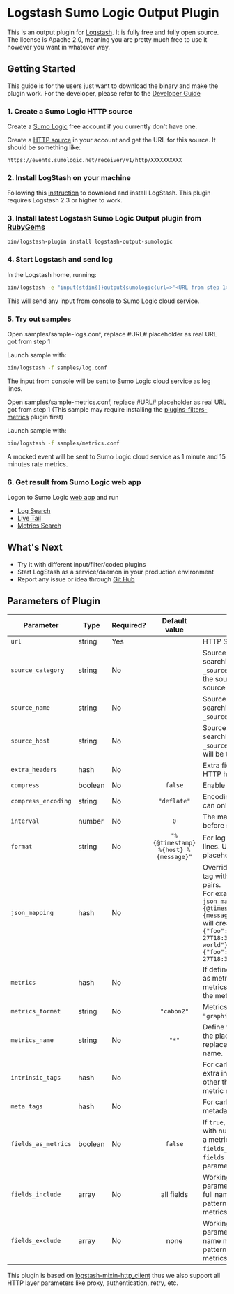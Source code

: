 # Logstash Sumo Logic Output Plugin

This is an output plugin for [Logstash](https://github.com/elastic/logstash).
It is fully free and fully open source. The license is Apache 2.0, meaning you are pretty much free to use it however you want in whatever way.

## Getting Started
This guide is for the users just want to download the binary and make the plugin work. For the developer, please refer to the [Developer Guide](DEVELOPER.md)

### 1. Create a Sumo Logic HTTP source
Create a [Sumo Logic](https://www.sumologic.com/) free account if you currently don't have one.

Create a [HTTP source](http://help.sumologic.com/Send_Data/Sources/HTTP_Source) in your account and get the URL for this source. It should be something like:
```
https://events.sumologic.net/receiver/v1/http/XXXXXXXXXX
```

### 2. Install LogStash on your machine
Following this [instruction](https://www.elastic.co/guide/en/logstash/current/getting-started-with-logstash.html) to download and install LogStash. This plugin requires Logstash 2.3 or higher to work.

### 3. Install latest Logstash Sumo Logic Output plugin from [RubyGems](https://rubygems.org/gems/logstash-output-sumologic)
```sh
bin/logstash-plugin install logstash-output-sumologic
```
### 4. Start Logstash and send log
In the Logstash home, running:
```sh
bin/logstash -e "input{stdin{}}output{sumologic{url=>'<URL from step 1>'}}"
```
This will send any input from console to Sumo Logic cloud service.

### 5. Try out samples
Open samples/sample-logs.conf, replace #URL# placeholder as real URL got from step 1

Launch sample with:
```sh
bin/logstash -f samples/log.conf
```
The input from console will be sent to Sumo Logic cloud service as log lines.

Open samples/sample-metrics.conf, replace #URL# placeholder as real URL got from step 1
(This sample may require installing the [plugins-filters-metrics](https://www.elastic.co/guide/en/logstash/current/plugins-filters-metrics.html) plugin first)

Launch sample with:
```sh
bin/logstash -f samples/metrics.conf
```
A mocked event will be sent to Sumo Logic cloud service as 1 minute and 15 minutes rate metrics.

### 6. Get result from Sumo Logic web app
Logon to Sumo Logic [web app](https://service.sumologic.com/) and run 
 - [Log Search](http://help.sumologic.com/Search)
 - [Live Tail](http://help.sumologic.com/Search/Live_Tail)
 - [Metrics Search](https://help.sumologic.com/Metrics)

## What's Next
- Try it with different input/filter/codec plugins
- Start LogStash as a service/daemon in your production environment 
- Report any issue or idea through [Git Hub](https://github.com/SumoLogic/logstash-output-sumologic)

## Parameters of Plugin
| Parameter           | Type    | Required? | Default value | Decription            |
| ------------------- | ------- | --------- | :---------------: | --------------------- |
| `url`               | string  | Yes       |               | HTTP Source URL
| `source_category`   | string  | No        |               | Source category to appear when searching in Sumo Logic by `_sourceCategory`. If not specified, the source category of the HTTP source will be used.
| `source_name`       | string  | No        |               | Source name to appear when searching in Sumo Logic by `_sourceName`.
| `source_host`       | string  | No        |               | Source host to appear when searching in Sumo Logic by `_sourceHost`. If not specified, it will be the machine host name.
| `extra_headers`     | hash    | No        |               | Extra fields need to be send in HTTP header.
| `compress`          | boolean | No        | `false`       | Enable or disable compression.
| `compress_encoding` | string  | No        | `"deflate"`   | Encoding method of comressing, can only be `"deflate"` or `"gzip"`.
| `interval`          | number  | No        | `0`           | The maximum time for waiting before send in batch, in ms.
| `format`            | string  | No        | `"%{@timestamp} %{host} %{message}"` | For log only, the formatter of log lines. Use `%{@json}` as the placeholder for whole event json.
| `json_mapping`      | hash    | No        |               | Override the structure of `{@json}` tag with the given key value pairs. <br />For example:<br />`json_mapping => { "foo" => "%{@timestamp}" "bar" => "%{message}" }`<br />will create messages as:<br />`{"foo":"2016-07-27T18:37:59.460Z","bar":"hello world"}`<br />`{"foo":"2016-07-27T18:38:01.222Z","bar":"bye!"}`
| `metrics`           | hash    | No        |               | If defined, the event will be sent as metrics. Keys will be the metrics name and values will be the metrics value.
| `metrics_format`    | string  | No        | `"cabon2"`    | Metrics format, can only be `"graphite"` or `"carbon2"`.
| `metrics_name`      | string  | No        | `"*"`         | Define the metric name looking, the placeholder "*" will be replaced with the actual metric name.
| `intrinsic_tags`    | hash    | No        |               | For carbon2 format only, send extra intrinsic key-value pairs other than `metric` (which is the metric name).
| `meta_tags`         | hash    | No        |               | For carbon2 format only, send metadata key-value pairs.
| `fields_as_metrics` | boolean | No        | `false`       | If `true`, all fields in logstash event with number value will be sent as a metrics (with filtering by `fields_include` and `fields_exclude` ; the `metics` parameter is ignored.
| `fields_include`    | array   | No        | all fields    | Working with `fields_as_metrics` parameter, only the fields which full name matching these RegEx pattern(s) will be included in metrics.
| `fields_exclude`    | array   | No        | none          | Working with `fields_as_metrics` parameter, the fields which full name matching these RegEx pattern(s) will be ignored in metrics.

This plugin is based on [logstash-mixin-http_client](https://github.com/logstash-plugins/logstash-mixin-http_client) thus we also support all HTTP layer parameters like proxy, authentication, retry, etc.


